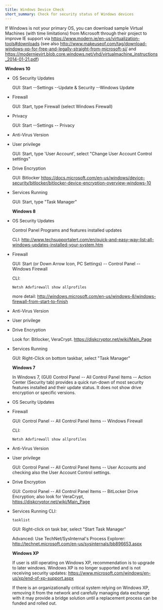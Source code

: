 ```yaml
---
title: Windows Device Check
short_summary: Check for security status of Windows devices
---
```

  If Windows is not your primary OS, you can download sample Virtual Machines
  (with time limitations) from Microsoft through their project to improve IE
  support via https://www.modern.ie/en-us/virtualization-tools#downloads (see
  also
  http://www.makeuseof.com/tag/download-windows-xp-for-free-and-legally-straight-from-microsoft-si/
  and
  https://modernievirt.blob.core.windows.net/vhd/virtualmachine_instructions_2014-01-21.pdf)

  **Windows 10**

* OS Security Updates

  GUI: Start --Settings --Update & Security --Windows Update

* Firewall

  GUI: Start, type Firewall (select Windows Firewall)

* Privacy

  GUI: Start --Settings -- Privacy

* Anti-Virus Version
* User privilege

  GUI: Start, type 'User Account', select "Change User Account Control settings"

* Drive Encryption

  GUI: Bitlocker
  https://docs.microsoft.com/en-us/windows/device-security/bitlocker/bitlocker-device-encryption-overview-windows-10

* Services Running

  GUI: Start, type "Task Manager"

  **Windows 8**

* OS Security Updates

   Control Panel Programs and features installed updates

   CLI:
   http://www.techsupportalert.com/en/quick-and-easy-way-list-all-windows-updates-installed-your-system.htm

* Firewall

  GUI: Start (or Down Arrow Icon, PC Settings) -- Control Panel -- Windows
  Firewall

  CLI:

  `Netsh Advfirewall show allprofiles`

  more detail:
  http://windows.microsoft.com/en-us/windows-8/windows-firewall-from-start-to-finish

* Anti-Virus Version
* User privilege
* Drive Encryption

  Look for: Bitlocker, VeraCrypt. https://diskcryptor.net/wiki/Main_Page

* Services Running

  GUI: Right-Click on bottom taskbar, select "Task Manager"

  **Windows 7**

  In Windows 7, (GUI) Control Panel -- All Control Panel Items -- Action Center
  (Security tab) provides a quick run-down of most security features installed
  and their update status. It does not show drive encryption or specific
  versions.

* OS Security Updates
* Firewall

  GUI: Control Panel -- All Control Panel Items -- Windows Firewall

  CLI:

  `Netsh Advfirewall show allprofiles`

* Anti-Virus Version
* User privilege

  GUI: Control Panel -- All Control Panel Items -- User Accounts and checking
  also the User Account Control settings.

* Drive Encryption

  GUI: Control Panel -- All Control Panel Items -- BitLocker Drive Encryption;
  also look for VeraCrypt, https://diskcryptor.net/wiki/Main_Page

* Services Running
  CLI:

  `tasklist`

  GUI: Right-click on task bar, select "Start Task Manager"

  Advanced: Use TechNet/SysInternal's Process Explorer:
  http://technet.microsoft.com/en-us/sysinternals/bb896653.aspx

  **Windows XP**

  If user is still operating on Windows XP, recommendation is to upgrade to
  later windows. Windows XP is no longer supported and is not receiving security
  updates: https://www.microsoft.com/windows/en-us/xp/end-of-xp-support.aspx

  If there is an organizationally critical system relying on Windows XP,
  removing it from the network and carefully managing data exchange with it may
  provide a bridge solution until a replacement process can be funded and rolled
  out.
